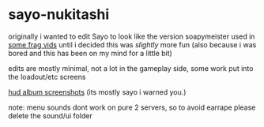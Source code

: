 # sayo-nukitashi

originally i wanted to edit Sayo to look like the version soapymeister used in [some frag vids](https://www.youtube.com/watch?v=hqfDzzBsviY) until i decided this was *slightly* more fun (also because i was bored and this has been on my mind for a little bit)

edits are mostly minimal, not a lot in the gameplay side, some work put into the loadout/etc screens

[hud album screenshots](https://imgur.com/a/2w6g5eC) (its mostly sayo i warned you.)

note: menu sounds dont work on pure 2 servers, so to avoid earrape please delete the sound/ui folder
